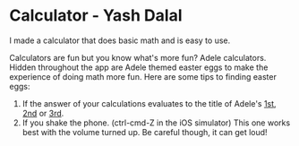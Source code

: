 # Calculator - Yash Dalal

I made a calculator that does basic math and is easy to use.  

Calculators are fun but you know what's more fun? Adele calculators. Hidden throughout the app are Adele themed easter eggs to make the experience of doing math more fun. Here are some tips to finding easter eggs:

1. If the answer of your calculations evaluates to the title of Adele's [1st](https://en.wikipedia.org/wiki/19_(Adele_album)), [2nd](https://en.wikipedia.org/wiki/21_(Adele_album)) or [3rd](https://en.wikipedia.org/wiki/25_(Adele_album)).
2. If you shake the phone. (ctrl-cmd-Z in the iOS simulator) This one works best with the volume turned up. Be careful though, it can get loud!
